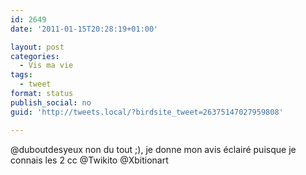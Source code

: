 ```yaml
---
id: 2649
date: '2011-01-15T20:28:19+01:00'

layout: post
categories:
  - Vis ma vie
tags:
  - tweet
format: status
publish_social: no
guid: 'http://tweets.local/?birdsite_tweet=26375147027959808'

---
```


@duboutdesyeux non du tout ;), je donne mon avis éclairé puisque je connais les 2 cc @Twikito @Xbitionart